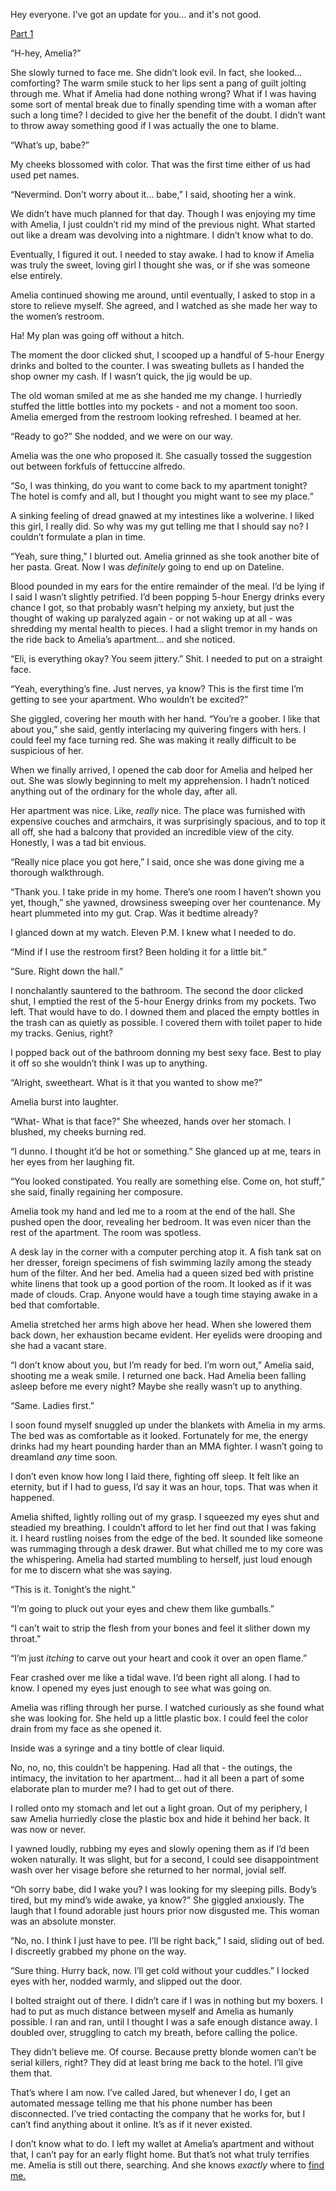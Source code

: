 Hey everyone. I've got an update for you... and it's not good.

[Part 1](https://www.reddit.com/r/nosleep/comments/17bupyr/i_signed_up_for_a_mailorder_bride_shes_been/?utm_source=share&utm_medium=web2x&context=3) 

“H-hey, Amelia?”

She slowly turned to face me. She didn’t look evil. In fact, she looked… comforting? The warm smile stuck to her lips sent a pang of guilt jolting through me. What if Amelia had done nothing wrong? What if I was having some sort of mental break due to finally spending time with a woman after such a long time? I decided to give her the benefit of the doubt. I didn’t want to throw away something good if I was actually the one to blame.

“What’s up, babe?”

My cheeks blossomed with color. That was the first time either of us had used pet names.

“Nevermind. Don’t worry about it… babe,” I said, shooting her a wink.

We didn’t have much planned for that day. Though I was enjoying my time with Amelia, I just couldn’t rid my mind of the previous night. What started out like a dream was devolving into a nightmare. I didn’t know what to do.

Eventually, I figured it out. I needed to stay awake. I had to know if Amelia was truly the sweet, loving girl I thought she was, or if she was someone else entirely.

Amelia continued showing me around, until eventually, I asked to stop in a store to relieve myself. She agreed, and I watched as she made her way to the women’s restroom.

Ha! My plan was going off without a hitch.

The moment the door clicked shut, I scooped up a handful of 5-hour Energy drinks and bolted to the counter. I was sweating bullets as I handed the shop owner my cash. If I wasn’t quick, the jig would be up.

The old woman smiled at me as she handed me my change. I hurriedly stuffed the little bottles into my pockets - and not a moment too soon. Amelia emerged from the restroom looking refreshed. I beamed at her.

“Ready to go?” She nodded, and we were on our way.

Amelia was the one who proposed it. She casually tossed the suggestion out between forkfuls of fettuccine alfredo.

“So, I was thinking, do you want to come back to my apartment tonight? The hotel is comfy and all, but I thought you might want to see my place.”

A sinking feeling of dread gnawed at my intestines like a wolverine. I liked this girl, I really did. So why was my gut telling me that I should say no? I couldn’t formulate a plan in time.

“Yeah, sure thing,” I blurted out. Amelia grinned as she took another bite of her pasta. Great. Now I was *definitely* going to end up on Dateline.

Blood pounded in my ears for the entire remainder of the meal. I’d be lying if I said I wasn’t slightly petrified. I’d been popping 5-hour Energy drinks every chance I got, so that probably wasn’t helping my anxiety, but just the thought of waking up paralyzed again - or not waking up at all - was shredding my mental health to pieces. I had a slight tremor in my hands on the ride back to Amelia’s apartment… and she noticed.

“Eli, is everything okay? You seem jittery.” Shit. I needed to put on a straight face.

“Yeah, everything’s fine. Just nerves, ya know? This is the first time I’m getting to see your apartment. Who wouldn’t be excited?”

She giggled, covering her mouth with her hand. “You’re a goober. I like that about you,” she said, gently interlacing my quivering fingers with hers. I could feel my face turning red. She was making it really difficult to be suspicious of her.

When we finally arrived, I opened the cab door for Amelia and helped her out. She was slowly beginning to melt my apprehension. I hadn’t noticed anything out of the ordinary for the whole day, after all.

Her apartment was nice. Like, *really* nice. The place was furnished with expensive couches and armchairs, it was surprisingly spacious, and to top it all off, she had a balcony that provided an incredible view of the city. Honestly, I was a tad bit envious.

“Really nice place you got here,” I said, once she was done giving me a thorough walkthrough.

“Thank you. I take pride in my home. There’s one room I haven’t shown you yet, though,” she yawned, drowsiness sweeping over her countenance. My heart plummeted into my gut. Crap. Was it bedtime already?

I glanced down at my watch. Eleven P.M. I knew what I needed to do.

“Mind if I use the restroom first? Been holding it for a little bit.”

“Sure. Right down the hall.”

I nonchalantly sauntered to the bathroom. The second the door clicked shut, I emptied the rest of the 5-hour Energy drinks from my pockets. Two left. That would have to do. I downed them and placed the empty bottles in the trash can as quietly as possible. I covered them with toilet paper to hide my tracks. Genius, right?

I popped back out of the bathroom donning my best sexy face. Best to play it off so she wouldn’t think I was up to anything.

“Alright, sweetheart. What is it that you wanted to show me?”

Amelia burst into laughter.

“What- What is that face?” She wheezed, hands over her stomach. I blushed, my cheeks burning red.

“I dunno. I thought it’d be hot or something.” She glanced up at me, tears in her eyes from her laughing fit.

“You looked constipated. You really are something else. Come on, hot stuff,” she said, finally regaining her composure.

Amelia took my hand and led me to a room at the end of the hall. She pushed open the door, revealing her bedroom. It was even nicer than the rest of the apartment. The room was spotless.

A desk lay in the corner with a computer perching atop it. A fish tank sat on her dresser, foreign specimens of fish swimming lazily among the steady hum of the filter. And her bed. Amelia had a queen sized bed with pristine white linens that took up a good portion of the room. It looked as if it was made of clouds. Crap. Anyone would have a tough time staying awake in a bed that comfortable.

Amelia stretched her arms high above her head. When she lowered them back down, her exhaustion became evident. Her eyelids were drooping and she had a vacant stare.

“I don’t know about you, but I’m ready for bed. I’m worn out,” Amelia said, shooting me a weak smile. I returned one back. Had Amelia been falling asleep before me every night? Maybe she really wasn’t up to anything.

“Same. Ladies first.”

I soon found myself snuggled up under the blankets with Amelia in my arms. The bed was as comfortable as it looked. Fortunately for me, the energy drinks had my heart pounding harder than an MMA fighter. I wasn’t going to dreamland *any* time soon.

I don’t even know how long I laid there, fighting off sleep. It felt like an eternity, but if I had to guess, I’d say it was an hour, tops. That was when it happened.

Amelia shifted, lightly rolling out of my grasp. I squeezed my eyes shut and steadied my breathing. I couldn’t afford to let her find out that I was faking it. I heard rustling noises from the edge of the bed. It sounded like someone was rummaging through a desk drawer. But what chilled me to my core was the whispering. Amelia had started mumbling to herself, just loud enough for me to discern what she was saying.

“This is it. Tonight’s the night.”

“I’m going to pluck out your eyes and chew them like gumballs.”

“I can’t wait to strip the flesh from your bones and feel it slither down my throat.”

“I’m just *itching* to carve out your heart and cook it over an open flame.”

Fear crashed over me like a tidal wave. I’d been right all along. I had to know. I opened my eyes just enough to see what was going on.

Amelia was rifling through her purse. I watched curiously as she found what she was looking for. She held up a little plastic box. I could feel the color drain from my face as she opened it.

Inside was a syringe and a tiny bottle of clear liquid.

No, no, no, this couldn’t be happening. Had all that - the outings, the intimacy, the invitation to her apartment… had it all been a part of some elaborate plan to murder me? I had to get out of there.

I rolled onto my stomach and let out a light groan. Out of my periphery, I saw Amelia hurriedly  close the plastic box and hide it behind her back. It was now or never.

I yawned loudly, rubbing my eyes and slowly opening them as if I’d been woken naturally. It was slight, but for a second, I could see disappointment wash over her visage before she returned to her normal, jovial self.

“Oh sorry babe, did I wake you? I was looking for my sleeping pills. Body’s tired, but my mind’s wide awake, ya know?” She giggled anxiously. The laugh that I found adorable just hours prior now disgusted me. This woman was an absolute monster.

“No, no. I think I just have to pee. I’ll be right back,” I said, sliding out of bed. I discreetly grabbed my phone on the way.

“Sure thing. Hurry back, now. I’ll get cold without your cuddles.” I locked eyes with her, nodded warmly, and slipped out the door.

I bolted straight out of there. I didn’t care if I was in nothing but my boxers. I had to put as much distance between myself and Amelia as humanly possible. I ran and ran, until I thought I was a safe enough distance away. I doubled over, struggling to catch my breath, before calling the police.

They didn’t believe me. Of course. Because pretty blonde women can’t be serial killers, right? They did at least bring me back to the hotel. I’ll give them that.

That’s where I am now. I’ve called Jared, but whenever I do, I get an automated message telling me that his phone number has been disconnected. I’ve tried contacting the company that he works for, but I can’t find anything about it online. It’s as if it never existed.

I don’t know what to do. I left my wallet at Amelia’s apartment and without that, I can’t pay for an early flight home. But that’s not what truly terrifies me. Amelia is still out there, searching. And she knows *exactly* where to [find me.](https://www.reddit.com/r/HorrorJunkie123/)

&#x200B;